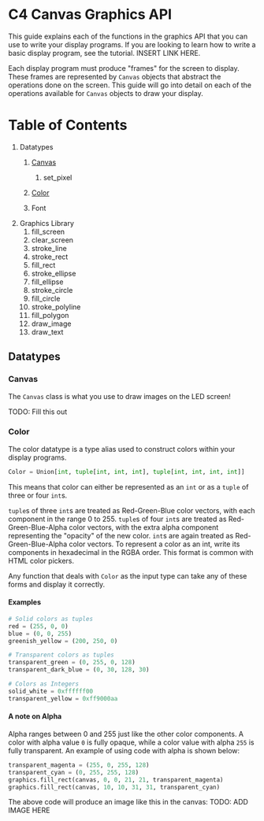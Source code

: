 # C4 Canvas Graphics API
This guide explains each of the functions in the graphics API that you can use to write your display programs.
If you are looking to learn how to write a basic display program, see the tutorial. INSERT LINK HERE.

Each display program must produce "frames" for the screen to display.
These frames are represented by `Canvas` objects that abstract the operations done on the screen.
This guide will go into detail on each of the operations available for `Canvas` objects to draw your display.

# Table of Contents

1. Datatypes
   1. [Canvas](#Canvas)
      1. set_pixel
   1. [Color](#Color)

   3. Font
2. Graphics Library
   1. fill_screen
   2. clear_screen
   3. stroke_line
   4. stroke_rect
   5. fill_rect
   6. stroke_ellipse
   7. fill_ellipse
   8. stroke_circle
   9. fill_circle
   10. stroke_polyline
   11. fill_polygon
   12. draw_image
   13. draw_text

## Datatypes


### Canvas <a name="Canvas"></a>
The `Canvas` class is what you use to draw images on the LED screen!

TODO: Fill this out

### Color <a name="Colors"></a>
The color datatype is a type alias used to construct colors within your display programs.

```python
Color = Union[int, tuple[int, int, int], tuple[int, int, int, int]]
```

This means that color can either be represented as an `int` or as a `tuple` of three or four `int`s.

`tuple`s of three `int`s are treated as Red-Green-Blue color vectors, with each component in the range 0 to 255.
`tuple`s of four `int`s are treated as Red-Green-Blue-Alpha color vectors, with the extra alpha component representing
the "opacity" of the new color.
`int`s are again treated as Red-Green-Blue-Alpha color vectors. To represent a color as an int, write its components
in hexadecimal in the RGBA order. This format is common with HTML color pickers.

Any function that deals with `Color` as the input type can take any of these forms and display it correctly.

#### Examples
```python
# Solid colors as tuples
red = (255, 0, 0)
blue = (0, 0, 255)
greenish_yellow = (200, 250, 0)

# Transparent colors as tuples
transparent_green = (0, 255, 0, 128)
transparent_dark_blue = (0, 30, 128, 30)

# Colors as Integers
solid_white = 0xffffff00
transparent_yellow = 0xff9000aa
```

#### A note on Alpha
Alpha ranges between 0 and 255 just like the other color components.
A color with alpha value `0` is fully opaque, while a color value with alpha `255` is fully transparent.
An example of using code with alpha is shown below:

```python
transparent_magenta = (255, 0, 255, 128)
transparent_cyan = (0, 255, 255, 128)
graphics.fill_rect(canvas, 0, 0, 21, 21, transparent_magenta)
graphics.fill_rect(canvas, 10, 10, 31, 31, transparent_cyan)
```
The above code will produce an image like this in the canvas:
TODO: ADD IMAGE HERE
